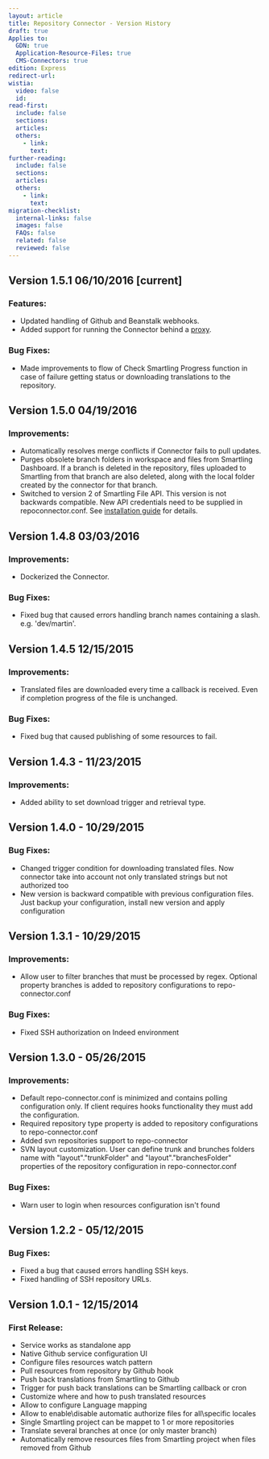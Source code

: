 ```yaml
---
layout: article
title: Repository Connector - Version History
draft: true
Applies to:
  GDN: true
  Application-Resource-Files: true
  CMS-Connectors: true
edition: Express
redirect-url:
wistia:
  video: false
  id:
read-first:
  include: false
  sections:
  articles:
  others:
    - link:
      text:
further-reading:
  include: false
  sections:
  articles:
  others:
    - link:
      text:
migration-checklist:
  internal-links: false
  images: false
  FAQs: false
  related: false
  reviewed: false
---
```


## Version 1.5.1 06/10/2016 [current]

### Features:

*   Updated handling of Github and Beanstalk webhooks.
*   Added support for running the Connector behind a [proxy](http://docs.smartling.com/pages/Repository-Connector/FAQ-and-Advanced/#Proxy). 

### Bug Fixes:

*   Made improvements to flow of Check Smartling Progress function in case of failure getting status or downloading translations to the repository.

## Version 1.5.0 04/19/2016

### Improvements:

*   Automatically resolves merge conflicts if Connector fails to pull updates.
*   Purges obsolete branch folders in workspace and files from Smartling Dashboard. If a branch is deleted in the repository, files uploaded to Smartling from that branch are also deleted, along with the local folder created by the connector for that branch.
*   Switched to version 2 of Smartling File API. This version is not backwards compatible. New API credentials need to be supplied in repoconnector.conf. See [installation guide](http://docs.smartling.com/pages/Repository-Connector/Install-and-Setup/) for details.

## Version 1.4.8 03/03/2016

### Improvements:

*   Dockerized the Connector.

### Bug Fixes:

*   Fixed bug that caused errors handling branch names containing a slash. e.g. 'dev/martin'.

## Version 1.4.5 12/15/2015

### Improvements:

*   Translated files are downloaded every time a callback is received. Even if completion progress of the file is unchanged.

### Bug Fixes:

*   Fixed bug that caused publishing of some resources to fail.

## Version 1.4.3 - 11/23/2015 

### Improvements:

*   Added ability to set download trigger and retrieval type.

## Version 1.4.0 - 10/29/2015 

### Bug Fixes:

*   Changed trigger condition for downloading translated files. Now connector take into account not only translated strings but not authorized too
*   New version is backward compatible with previous configuration files. Just backup your configuration, install new version and apply configuration 

## Version 1.3.1 - 10/29/2015

### Improvements:

*   Allow user to filter branches that must be processed by regex. Optional property branches is added to repository configurations to repo-connector.conf

### Bug Fixes:

*   Fixed SSH authorization on Indeed environment

## Version 1.3.0 - 05/26/2015

### Improvements:

*   Default repo-connector.conf is minimized and contains polling configuration only. If client requires hooks functionality they must add the configuration.
*   Required repository type property is added to repository configurations to repo-connector.conf
*   Added svn repositories support to repo-connector
*   SVN layout customization. User can define trunk and brunches folders name with "layout"."trunkFolder" and "layout"."branchesFolder" properties of the repository configuration in repo-connector.conf

### Bug Fixes:

*   Warn user to login when resources configuration isn't found

## Version 1.2.2 - 05/12/2015 

### Bug Fixes:

*   Fixed a bug that caused errors handling SSH keys.
*   Fixed handling of SSH repository URLs.

## Version 1.0.1 - 12/15/2014

### First Release:

*   Service works as standalone app
*   Native Github service configuration UI
*   Configure files resources watch pattern
*   Pull resources from repository by Github hook
*   Push back translations from Smartling to Github
*   Trigger for push back translations can be Smartling callback or cron
*   Customize where and how to push translated resources
*   Allow to configure Language mapping
*   Allow to enable\disable automatic authorize files for all\specific locales
*   Single Smartling project can be mappet to 1 or more repositories
*   Translate several branches at once (or only master branch)
*   Automatically remove resources files from Smartling project when files removed from Github